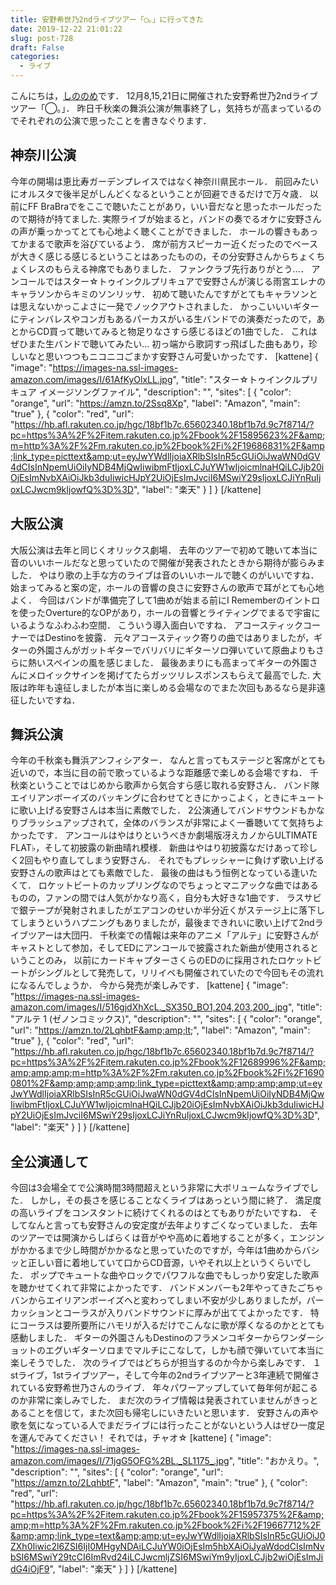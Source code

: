 ```yaml
---
title: 安野希世乃2ndライブツアー「◯。」に行ってきた
date: 2019-12-22 21:01:22
slug: post-728
draft: False
categories:
  - ライブ
---
```


こんにちは，[しののめ](https://twitter.com/Shinogasa)です． 12月8,15,21日に開催された安野希世乃2ndライブツアー「◯。」． 昨日千秋楽の舞浜公演が無事終了し，気持ちが高まっているのでそれぞれの公演で思ったことを書きなぐります．    

## 神奈川公演

今年の開場は恵比寿ガーデンプレイスではなく神奈川県民ホール． 前回みたいにオルスタで後半足がしんどくなるということが回避できるだけで万々歳． 以前にFF BraBraでをここで聴いたことがあり，いい音だなと思ったホールだったので期待が持てました. 実際ライブが始まると，バンドの奏でるオケに安野さんの声が乗っかってとても心地よく聴くことができました． ホールの響きもあってかまるで歌声を浴びているよう． 席が前方スピーカー近くだったのでベースが大きく感じる感じるということはあったものの，その分安野さんからちょくちょくレスのもらえる神席でもありました． ファンクラブ先行ありがとう…．   アンコールではスター☆トゥインクルプリキュアで安野さんが演じる雨宮エレナのキャラソンからキミのソンリッサ． 初めて聴いたんですがとてもキャラソンとは思えないかっこよさに一発でノックアウトされました． かっこいいいギターにティンバレスやコンガもあるパーカスがいる生バンドでの演奏だったので，あとからCD買って聴いてみると物足りなさすら感じるほどの1曲でした． これはぜひまた生バンドで聴いてみたい… 初っ端から歌詞すっ飛ばした曲もあり，珍しいなと思いつつもニコニコごまかす安野さん可愛いかったです．   [kattene] { "image": "https://images-na.ssl-images-amazon.com/images/I/61AfKyOlxLL.jpg", "title": "スター☆トゥインクルプリキュア イメージソングファイル", "description": "", "sites": [ { "color": "orange", "url": "https://amzn.to/2Ssq8Xp", "label": "Amazon", "main": "true" }, { "color": "red", "url": "https://hb.afl.rakuten.co.jp/hgc/18bf1b7c.65602340.18bf1b7d.9c7f8714/?pc=https%3A%2F%2Fitem.rakuten.co.jp%2Fbook%2F15895623%2F&amp;m=http%3A%2F%2Fm.rakuten.co.jp%2Fbook%2Fi%2F19686831%2F&amp;link_type=picttext&amp;ut=eyJwYWdlIjoiaXRlbSIsInR5cGUiOiJwaWN0dGV4dCIsInNpemUiOiIyNDB4MjQwIiwibmFtIjoxLCJuYW1wIjoicmlnaHQiLCJjb20iOjEsImNvbXAiOiJkb3duIiwicHJpY2UiOjEsImJvciI6MSwiY29sIjoxLCJiYnRuIjoxLCJwcm9kIjowfQ%3D%3D", "label": "楽天" } ] } [/kattene]  

## 大阪公演

大阪公演は去年と同じくオリックス劇場． 去年のツアーで初めて聴いて本当に音のいいホールだなと思っていたので開催が発表されたときから期待が膨らみました． やはり歌の上手な方のライブは音のいいホールで聴くのがいいですね． 始まってみると案の定，ホールの音響の良さに安野さんの歌声で耳がとても心地よく． 今回はバンドが準備完了して1曲めが始まる前にI Rememberのイントロを使ったOverture的なOPがあり，ホールの音響とライティングでまるで宇宙にいるようなふわふわ空間． こういう導入面白いですね．   アコースティックコーナーではDestinoを披露． 元々アコースティック寄りの曲ではありましたが，ギターの外園さんがガットギターでバリバリにギターソロ弾いていて原曲よりもさらに熱いスペインの風を感じました． 最後あまりにも高まってギターの外園さんにメロイックサインを掲げてたらガッツリレスポンスもらえて最高でした. 大阪は昨年も遠征しましたが本当に楽しめる会場なのでまた次回もあるなら是非遠征したいですね． 

## 舞浜公演

今年の千秋楽も舞浜アンフィシアター． なんと言ってもステージと客席がとても近いので，本当に目の前で歌っているような距離感で楽しめる会場ですね． 千秋楽ということではじめから歌声から気合すら感じ取れる安野さん． バンド隊エイリアンボーイズのバッキングに合わせてときにかっこよく，ときにキュートに歌い上げる安野さんは本当に素敵でした． 2公演通してバンドサウンドもかなりブラッシュアップされて，全体のバランスが非常によく一番聴いてて気持ちよかったです． アンコールはやはりというべきか劇場版冴えカノからULTIMATE FLAT♭，そして初披露の新曲晴れ模様． 新曲はやはり初披露なだけあって珍しく2回もやり直してしまう安野さん． それでもプレッシャーに負けず歌い上げる安野さんの歌声はとても素敵でした．   最後の曲はもう恒例となっている逢いたくて． ロケットビートのカップリングなのでちょっとマニアックな曲ではあるものの，ファンの間では人気がかなり高く，自分も大好きな1曲です． ラスサビで銀テープが発射されましたがエアコンのせいか半分近くがステージ上に落下してしまうというハプニングもありましたが，最後まできれいに歌い上げて2ndライブツアーは大団円． 千秋楽での情報は来年のアニメ「アルテ」に安野さんがキャストとして参加，そしてEDにアンコールで披露された新曲が使用されるということのみ， 以前にカードキャプターさくらのEDのに採用されたロケットビートがシングルとして発売して，リリイベも開催されていたので今回もその流れになるんでしょうか． 今から発売が楽しみです．   [kattene] { "image": "https://images-na.ssl-images-amazon.com/images/I/516gjdXhXcL._SX350_BO1,204,203,200_.jpg", "title": "アルテ 1 (ゼノンコミックス)", "description": "", "sites": [ { "color": "orange", "url": "https://amzn.to/2LqhbtF&amp;amp;lt;", "label": "Amazon", "main": "true" }, { "color": "red", "url": "https://hb.afl.rakuten.co.jp/hgc/18bf1b7c.65602340.18bf1b7d.9c7f8714/?pc=https%3A%2F%2Fitem.rakuten.co.jp%2Fbook%2F12689996%2F&amp;amp;amp;amp;m=http%3A%2F%2Fm.rakuten.co.jp%2Fbook%2Fi%2F16900801%2F&amp;amp;amp;amp;link_type=picttext&amp;amp;amp;amp;ut=eyJwYWdlIjoiaXRlbSIsInR5cGUiOiJwaWN0dGV4dCIsInNpemUiOiIyNDB4MjQwIiwibmFtIjoxLCJuYW1wIjoicmlnaHQiLCJjb20iOjEsImNvbXAiOiJkb3duIiwicHJpY2UiOjEsImJvciI6MSwiY29sIjoxLCJiYnRuIjoxLCJwcm9kIjowfQ%3D%3D", "label": "楽天" } ] } [/kattene]  

## 全公演通して

今回は3会場全てで公演時間3時間超えという非常に大ボリュームなライブでした． しかし，その長さを感じることなくライブはあっという間に終了． 満足度の高いライブをコンスタントに続けてくれるのはとてもありがたいですね． そしてなんと言っても安野さんの安定度が去年よりすごくなっていました． 去年のツアーでは開演からしばらくは音がやや高めに着地することが多く，エンジンがかかるまで少し時間がかかるなと思っていたのですが，今年は1曲めからバシッと正しい音に着地していて口からCD音源，いやそれ以上というくらいでした． ポップでキュートな曲やロックでパワフルな曲でもしっかり安定した歌声を聴かせてくれて非常によかったです．   バンドメンバーも2年やってきたごちゃバンからエイリアンボーイズへと変わってしまい不安が少しありましたが，パーカッションとコーラスが入りバンドサウンドに厚みが出ててよかったです． 特にコーラスは要所要所にハモリが入るだけでこんなに歌が厚くなるのかととても感動しました． ギターの外園さんもDestinoのフラメンコギターからワンダーショットのエグいギターソロまでマルチにこなして，しかも顔で弾いていて本当に楽しそうでした． 次のライブではどちらが担当するのか今から楽しみです． １stライブ，1stライブツアー，そして今年の2ndライブツアーと3年連続で開催されている安野希世乃さんのライブ． 年々パワーアップしていて毎年何が起こるのか非常に楽しみでした． まだ次のライブ情報は発表されていませんがきっとあることを信じて，また次回も帰宅しにいきたいと思います． 安野さんの声や歌を気になっている人でまだライブには行ったことがないという人はぜひ一度足を運んでみてください！ それでは，チャオ☆   [kattene] { "image": "https://images-na.ssl-images-amazon.com/images/I/71jgG5OFG%2BL._SL1175_.jpg", "title": "おかえり。", "description": "", "sites": [ { "color": "orange", "url": "https://amzn.to/2LqhbtF", "label": "Amazon", "main": "true" }, { "color": "red", "url": "https://hb.afl.rakuten.co.jp/hgc/18bf1b7c.65602340.18bf1b7d.9c7f8714/?pc=https%3A%2F%2Fitem.rakuten.co.jp%2Fbook%2F15957375%2F&amp;amp;m=http%3A%2F%2Fm.rakuten.co.jp%2Fbook%2Fi%2F19667712%2F&amp;amp;link_type=text&amp;amp;ut=eyJwYWdlIjoiaXRlbSIsInR5cGUiOiJ0ZXh0Iiwic2l6ZSI6IjI0MHgyNDAiLCJuYW0iOjEsIm5hbXAiOiJyaWdodCIsImNvbSI6MSwiY29tcCI6ImRvd24iLCJwcmljZSI6MSwiYm9yIjoxLCJjb2wiOjEsImJidG4iOjF9", "label": "楽天" } ] } [/kattene]
